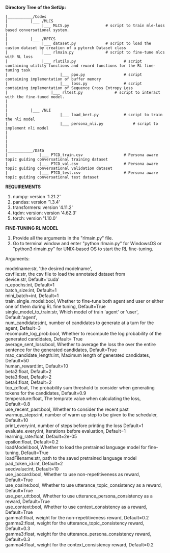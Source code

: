 ******Directory Tree of the SetUp:******

```
|___________/Codes
|	       |___ /MLCS
|	       		|___ MLCS.py				# script to train mle-loss based conversational system.
|
|	       |___ /RPTCS
|	       		|___ dataset.py				# script to load the custom dataset by creation of a pytorch Dataset class
|	       		|___ rlmain.py				# script to fine-tune mlcs with RL loss
|	       		|___ rlutils.py                     # script containing utility functions and reward functions for the RL fine-tuning task
|                       |___ ppo.py 				# script containing implementation of buffer memory
|                       |___ loss.py 				# script containing implementation of Sequence Cross Entropy Loss
|              		|___ rltest.py 				# script to interact with the fine-tuned model.
|
|
|	       |___ /NLI
|                       |___ load_bert.py 			# script to train the nli model
|                       |___ persona_nli.py 			# script to implement nli model
|
|
|
|
|___________/Data	 				 	         
|              |___ PTCD_train.csv					# Persona aware topic guiding conversational training dataset
|              |___ PTCD_val.csv					# Persona aware topic guiding conversational validation dataset
|              |___ PTCD_test.csv					# Persona aware topic guiding conversational test dataset 
```

******REQUIREMENTS******
1. numpy: version '1.21.2'
2. pandas: version '1.3.4'
3. transformers: version '4.11.2'
4. tqdm: version: version '4.62.3'
5. torch: version '1.10.0'


******FINE-TUNING RL MODEL******

1. Provide all the arguments in the "rlmain.py" file.
2. Go to terminal window and enter "python rlmain.py" for WindowsOS or "python3 rlmain.py" for UNIX-based OS to start the RL fine-tuning.

Arguments:

modelname:str, 'the desired modelname', <br>
csvfile:str, the csv file to load the annotated dataset from <br>
device:str, Default='cuda' <br>
n_epochs:int, Default=1 <br>
batch_size:int, Default=1 <br>
mini_batch=int, Default=1 <br>
train_single_model:bool, Whether to fine-tune both agent and user or either one of them during RL fine tuning, Default=True <br>
single_model_to_train:str, Which model of train 'agent' or 'user', Default:'agent', <br>
num_candidates:int, number of candidates to generate at a turn for the agent, Default=3 <br>
recompute_log_prob:bool, Whether to recompute the log probability of the generated candidates, Default= True <br>
average_sent_loss:bool, Whether to average the loss the over the entire sentence for the generated candidates, Default=True <br>
max_candidate_length:int, Maximum length of generated candidates, Default=50 <br>
human_reward:int, Default=10 <br>
beta2:float, Default=2 <br>
beta3:float, Default=2 <br>
beta4:float, Default=2 <br>
top_p:float, The probability sum threshold to consider when generating tokens for the candidates,  Default=0.9 <br>
temperature:float, The temprate value when calculating the loss, Default=0.8 <br>
use_recent_past:bool, Whether to consider the recent past <br>
warmup_steps:int, number of warm up step to be given to the scheduler, Default=10 <br>
print_every:int, number of steps before printing the loss Default=1 <br>
evaluate_every:int, Iterations before evaluation, Default=1 <br>
learning_rate:float, Default=2e-05 <br>
epsilon:float, Default=0.2 <br>
loadModel:bool, Whether to load the pretrained language model for fine-tuning, Default=True <br>
loadFilename:str, path to the saved pretrained language model <br>
pad_token_id:int, Default=2 <br>
seedvalue:int, Default=10 <br>
use_jaccard:bool, Whether to use non-repetitiveness as reward, Default=True <br>
use_cosine:bool, Whether to use utterance_topic_consistency as a reward, Default=True <br>
use_per_utt:bool, Whether to use utterance_persona_consistency as a reward, Default=True <br>
use_context:bool, Whether to use context_consistency as a reward, Default=True <br>
gamma1:float, weight for the non-repetitiveness reward, Default=0.2 <br>
gamma2:float, weight for the utterance_topic_consistency reward, Default=0.3 <br>
gamma3:float, weight for the utterance_persona_consistency reward, Default=0.3 <br>
gamma4:float, weight for the context_consistency reward, Default=0.2 <br>
